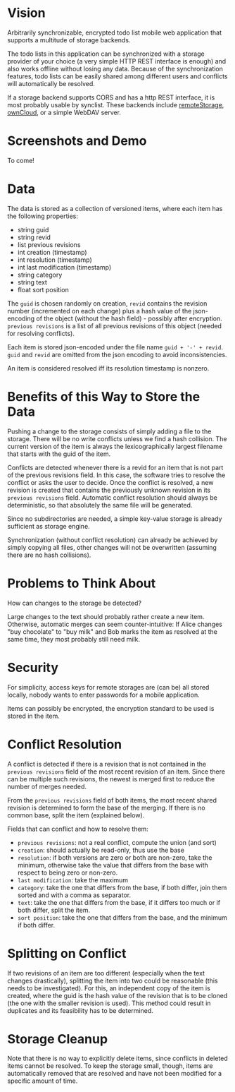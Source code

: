Vision
======

Arbitrarily synchronizable, encrypted todo list mobile web application that supports a
multitude of storage backends.

The todo lists in this application can be synchronized with a storage provider of
your choice (a very simple HTTP REST interface is enough) and also works
offline without losing any data. Because of the synchronization features, todo
lists can be easily shared among different users and conflicts will
automatically be resolved.

If a storage backend supports CORS and has a http REST interface, it is most
probably usable by synclist. These backends include 
[remoteStorage](http://remotestorage.io/), [ownCloud](http://owncloud.org/),
or a simple WebDAV server.


Screenshots and Demo
====================

To come!

Data
====

The data is stored as a collection of versioned items, where each item has the
following properties:

 - string guid
 - string revid
 - list   previous revisions
 - int    creation          (timestamp)
 - int    resolution        (timestamp)
 - int    last modification (timestamp)
 - string category
 - string text
 - float  sort position

The `guid` is chosen randomly on creation, `revid` contains the revision number
(incremented on each change) plus a hash value of the json-encoding of the
object (without the hash field) - possibly after encryption.
`previous revisions` is a list of all previous revisions of this object (needed
for resolving conflicts).

Each item is stored json-encoded under the file name `guid + '-' + revid`.
`guid` and `revid` are omitted from the json encoding to avoid inconsistencies.

An item is considered resolved iff its resolution timestamp is nonzero.

Benefits of this Way to Store the Data
======================================

Pushing a change to the storage consists of simply adding a file to the storage.
There will be no write conflicts unless we find a hash collision. The current
version of the item is always the lexicographically largest filename that starts
with the guid of the item.

Conflicts are detected whenever there is a revid for an item that is not part of
the previous revisions field. In this case, the software tries to resolve the
conflict or asks the user to decide. Once the conflict is resolved, a new
revision is created that contains the previously unknown revision in its
`previous revisions` field. Automatic conflict resolution should always be
deterministic, so that absolutely the same file will be generated.

Since no subdirectories are needed, a simple key-value storage is already
sufficient as storage engine.

Synchronization (without conflict resolution) can already be achieved by simply
copying all files, other changes will not be overwritten (assuming there are no
hash collisions).

Problems to Think About
=======================

How can changes to the storage be detected?

Large changes to the text should probably rather create a new item. Otherwise,
automatic merges can seem counter-intuitive: If Alice changes "buy chocolate" to
"buy milk" and Bob marks the item as resolved at the same time, they most
probably still need milk.


Security
========

For simplicity, access keys for remote storages are (can be) all stored locally, nobody
wants to enter passwords for a mobile application.

Items can possibly be encrypted, the encryption standard to be used is stored in
the item.


Conflict Resolution
===================

A conflict is detected if there is a revision that is not contained in the
`previous revisions` field of the most recent revision of an item.
Since there can be multiple such revisions, the newest is merged first to reduce
the number of merges needed.

From the `previous revisions` field of both items, the most recent shared
revision is determined to form the base of the merging. If there is no common
base, split the item (explained below).

Fields that can conflict and how to resolve them:

 - `previous revisions`: not a real conflict, compute the union (and sort)
 - `creation`: should actually be read-only, thus use the base
 - `resolution`: if both versions are zero or both are non-zero, take the
                 minimum, otherwise take the value that differs from the base
                 with respect to being zero or non-zero.
 - `last modification`: take the maximum
 - `category`: take the one that differs from the base, if both differ, join
               them sorted and with a comma as separator.
 - `text`: take the one that differs from the base, if it differs too much or
           if both differ, split the item.
 - `sort position`: take the one that differs from the base, and the minimum if
                    both differ. 


Splitting on Conflict
=====================

If two revisions of an item are too different (especially when the text changes
drastically), splitting the item into two could be reasonable (this needs to be
investigated). For this, an independent copy of the item is created, where the
guid is the hash value of the revision that is to be cloned (the one with the
smaller revision is used). This method could result in duplicates and its
feasibility has to be determined.

 
Storage Cleanup
===============

Note that there is no way to explicitly delete items, since conflicts in deleted items
cannot be resolved. To keep the storage small, though, items are automatically
removed that are resolved and have not been modified for a specific amount of
time.

